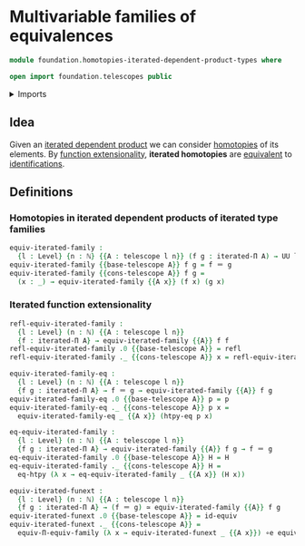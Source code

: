 # Multivariable families of equivalences

```agda
module foundation.homotopies-iterated-dependent-product-types where

open import foundation.telescopes public
```

<details><summary>Imports</summary>

```agda
open import elementary-number-theory.natural-numbers

open import foundation.function-extensionality
open import foundation.iterated-dependent-product-types
open import foundation.universe-levels

open import foundation-core.contractible-types
open import foundation-core.equivalences
open import foundation-core.functoriality-dependent-function-types
open import foundation-core.identity-types
open import foundation-core.propositions
open import foundation-core.truncated-types
open import foundation-core.truncation-levels
```

</details>

## Idea

Given an
[iterated dependent product](foundation.iterated-dependent-product-types.md) we
can consider [homotopies](foundation-core.homotopies.md) of its elements. By
[function extensionality](foundation.function-extensionality.md), **iterated
homotopies** are [equivalent](foundation-core.equivalences.md) to
[identifications](foundation-core.identity-types.md).

## Definitions

### Homotopies in iterated dependent products of iterated type families

```agda
equiv-iterated-family :
  {l : Level} {n : ℕ} {{A : telescope l n}} (f g : iterated-Π A) → UU l
equiv-iterated-family {{base-telescope A}} f g = f ＝ g
equiv-iterated-family {{cons-telescope A}} f g =
  (x : _) → equiv-iterated-family {{A x}} (f x) (g x)
```

### Iterated function extensionality

```agda
refl-equiv-iterated-family :
  {l : Level} (n : ℕ) {{A : telescope l n}}
  {f : iterated-Π A} → equiv-iterated-family {{A}} f f
refl-equiv-iterated-family .0 {{base-telescope A}} = refl
refl-equiv-iterated-family ._ {{cons-telescope A}} x = refl-equiv-iterated-family _ {{A x}}

equiv-iterated-family-eq :
  {l : Level} (n : ℕ) {{A : telescope l n}}
  {f g : iterated-Π A} → f ＝ g → equiv-iterated-family {{A}} f g
equiv-iterated-family-eq .0 {{base-telescope A}} p = p
equiv-iterated-family-eq ._ {{cons-telescope A}} p x =
  equiv-iterated-family-eq _ {{A x}} (htpy-eq p x)

eq-equiv-iterated-family :
  {l : Level} (n : ℕ) {{A : telescope l n}}
  {f g : iterated-Π A} → equiv-iterated-family {{A}} f g → f ＝ g
eq-equiv-iterated-family .0 {{base-telescope A}} H = H
eq-equiv-iterated-family ._ {{cons-telescope A}} H =
  eq-htpy (λ x → eq-equiv-iterated-family _ {{A x}} (H x))

equiv-iterated-funext :
  {l : Level} (n : ℕ) {{A : telescope l n}}
  {f g : iterated-Π A} → (f ＝ g) ≃ equiv-iterated-family {{A}} f g
equiv-iterated-funext .0 {{base-telescope A}} = id-equiv
equiv-iterated-funext ._ {{cons-telescope A}} =
  equiv-Π-equiv-family (λ x → equiv-iterated-funext _ {{A x}}) ∘e equiv-funext
```

